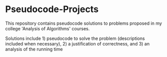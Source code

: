 # Pseudocode-Projects
 This repository contains pseudocode solutions to problems proposed in my college 'Analysis of Algorithms' courses.

Solutions include 1) pseudocode to solve the problem (descriptions included when necessary), 2) a justification of correctness, and 3) an analysis of the running time
